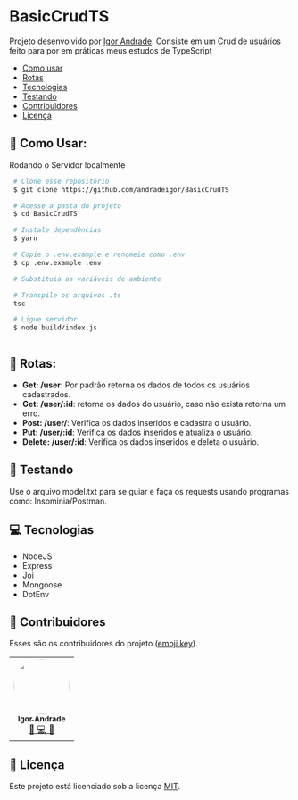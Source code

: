 # BasicCrudTS

Projeto desenvolvido por [Igor Andrade](https://github.com/andradeigor). Consiste em um Crud de usuários feito para por em práticas meus estudos de TypeScript

- [Como usar](#como-usar)
- [Rotas](#rotas)
- [Tecnologias](#tecnologias)
- [Testando](#testando)
- [Contribuidores](#contribuidores)
- [Licença](#licença)

## 🤖 Como Usar:

Rodando o Servidor localmente

```bash
 # Clone esse repositório
 $ git clone https://github.com/andradeigor/BasicCrudTS

 # Acesse a pasta do projeto
 $ cd BasicCrudTS

 # Instale dependências
 $ yarn

 # Copie o .env.example e renomeie como .env
 $ cp .env.example .env

 # Substituia as variáveis de ambiente

 # Transpile os arquivos .ts
 tsc

 # Ligue servidor
 $ node build/index.js



```

## 📜 Rotas:

- **Get: /user**: Por padrão retorna os dados de todos os usuários cadastrados.
- **Get: /user/:id**: retorna os dados do usuário, caso não exista retorna um erro.
- **Post: /user/**: Verifica os dados inseridos e cadastra o usuário.
- **Put: /user/:id**: Verifica os dados inseridos e atualiza o usuário.
- **Delete: /user/:id**: Verifica os dados inseridos e deleta o usuário.

## 🚧 Testando

Use o arquivo model.txt para se guiar e faça os requests usando programas como: Insominia/Postman.

## 💻 Tecnologias

- NodeJS
- Express
- Joi
- Mongoose
- DotEnv

## 👥 Contribuidores

Esses são os contribuidores do projeto (<a href="https://allcontributors.org/docs/en/emoji-key">emoji key</a>).

<table>
  <tr>
    <td align="center"><a href="https://github.com/andradeigor"><img style="border-radius: 50%;" src="https://avatars.githubusercontent.com/u/21049910?v=4" width="100px;" alt=""/><br /><sub><b>Igor Andrade</b></sub></a><br /><a href="https://github.com/andradeigor/DiscordBotUFRJ/commits?author=andradeigor" title="Igor Andrade">🤔 💻 🚧</a></td>
  </tr>
</table>

## 📖 Licença

Este projeto está licenciado sob a licença <a href="https://choosealicense.com/licenses/mit/">MIT</a>.
